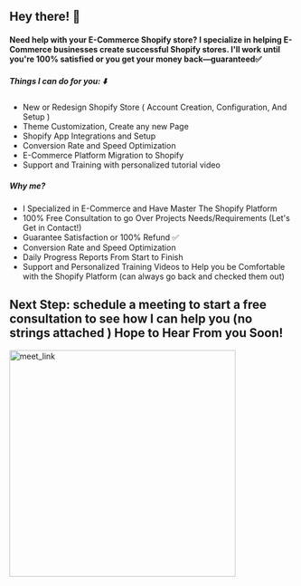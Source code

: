 <h2>Hey there! 👋</h2>
<h4>Need help with your E-Commerce Shopify store? I specialize in helping E-Commerce businesses create successful Shopify stores. I'll work until you're 100% satisfied or you get your money back—guaranteed✅</h4>
<div>
     <h5>Things I can do for you: ⬇️</h5>
     <ul>
          <li>New or Redesign Shopify Store ( Account Creation, Configuration, And Setup )</li>
          <li>Theme Customization, Create any new Page</li>
          <li>Shopify App Integrations and Setup</li>
          <li>Conversion Rate and Speed Optimization</li>
          <li>E-Commerce Platform Migration to Shopify</li>
          <li>Support and Training with personalized tutorial video</li>
     </ul>
</div>

<div>
     <h5>Why me?</h5>
     <ul>
          <li>I Specialized in E-Commerce and Have Master The Shopify Platform</li>
          <li>100% Free Consultation to go Over Projects Needs/Requirements (Let's Get in
Contact!)</li>
          <li>Guarantee Satisfaction or 100% Refund ✅</li>
          <li>Conversion Rate and Speed Optimization</li>
          <li>Daily Progress Reports From Start to Finish</li>
          <li>Support and Personalized Training Videos to Help you be Comfortable with the
Shopify Platform (can always go back and checked them out)</li>
     </ul>
</div>

<div> 
     <h2>Next Step: schedule a meeting to start a free consultation to see how I can help you (no strings attached )
Hope to Hear From you Soon!</h2>
     <a href="https://calendly.com/vssthedeveloper" target="_blank"><img width="400" alt="meet_link" src="https://www.pngitem.com/pimgs/m/200-2005359_book-an-appointment-hd-png-download.png"></a>
</div>

